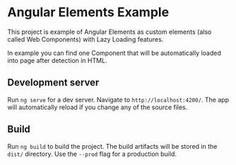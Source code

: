 # Angular Elements Example

This project is example of Angular Elements as custom elements (also called Web Components) with Lazy Loading features.

In example you can find one Component that  will be automatically loaded into page after detection in HTML.

## Development server

Run `ng serve` for a dev server. Navigate to `http://localhost:4200/`. The app will automatically reload if you change any of the source files.

## Build

Run `ng build` to build the project. The build artifacts will be stored in the `dist/` directory. Use the `--prod` flag for a production build.
